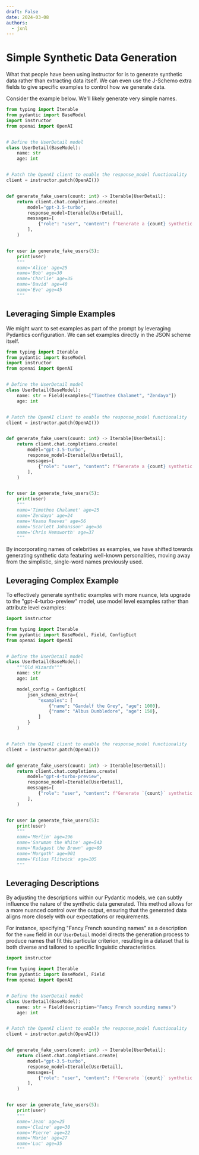 ```yaml
---
draft: False
date: 2024-03-08
authors:
  - jxnl
---
```


# Simple Synthetic Data Generation

What that people have been using instructor for is to generate synthetic data rather than extracting data itself. We can even use the J-Schemo extra fields to give specific examples to control how we generate data. 

Consider the example below. We'll likely generate very simple names.

```python
from typing import Iterable
from pydantic import BaseModel
import instructor
from openai import OpenAI


# Define the UserDetail model
class UserDetail(BaseModel):
    name: str
    age: int


# Patch the OpenAI client to enable the response_model functionality
client = instructor.patch(OpenAI())


def generate_fake_users(count: int) -> Iterable[UserDetail]:
    return client.chat.completions.create(
        model="gpt-3.5-turbo",
        response_model=Iterable[UserDetail],
        messages=[
            {"role": "user", "content": f"Generate a {count} synthetic users"},
        ],
    )


for user in generate_fake_users(5):
    print(user)
    """
    name='Alice' age=25
    name='Bob' age=30
    name='Charlie' age=35
    name='David' age=40
    name='Eve' age=45
    """
```

## Leveraging Simple Examples

We might want to set examples as part of the prompt by leveraging Pydantics configuration. We can set examples directly in the JSON scheme itself.

```python
from typing import Iterable
from pydantic import BaseModel
import instructor
from openai import OpenAI


# Define the UserDetail model
class UserDetail(BaseModel):
    name: str = Field(examples=["Timothee Chalamet", "Zendaya"])
    age: int


# Patch the OpenAI client to enable the response_model functionality
client = instructor.patch(OpenAI())


def generate_fake_users(count: int) -> Iterable[UserDetail]:
    return client.chat.completions.create(
        model="gpt-3.5-turbo",
        response_model=Iterable[UserDetail],
        messages=[
            {"role": "user", "content": f"Generate a {count} synthetic users"},
        ],
    )


for user in generate_fake_users(5):
    print(user)
    """
    name='Timothee Chalamet' age=25
    name='Zendaya' age=24
    name='Keanu Reeves' age=56
    name='Scarlett Johansson' age=36
    name='Chris Hemsworth' age=37
    """
```

By incorporating names of celebrities as examples, we have shifted towards generating synthetic data featuring well-known personalities, moving away from the simplistic, single-word names previously used.

## Leveraging Complex Example

To effectively generate synthetic examples with more nuance, lets upgrade to the "gpt-4-turbo-preview" model, use model level examples rather than attribute level examples:

```Python
import instructor

from typing import Iterable
from pydantic import BaseModel, Field, ConfigDict
from openai import OpenAI


# Define the UserDetail model
class UserDetail(BaseModel):
    """Old Wizards"""
    name: str
    age: int

    model_config = ConfigDict(
        json_schema_extra={
            "examples": [
                {"name": "Gandalf the Grey", "age": 1000},
                {"name": "Albus Dumbledore", "age": 150},
            ]
        }
    )


# Patch the OpenAI client to enable the response_model functionality
client = instructor.patch(OpenAI())


def generate_fake_users(count: int) -> Iterable[UserDetail]:
    return client.chat.completions.create(
        model="gpt-4-turbo-preview",
        response_model=Iterable[UserDetail],
        messages=[
            {"role": "user", "content": f"Generate `{count}` synthetic examples"},
        ],
    )


for user in generate_fake_users(5):
    print(user)
    """
    name='Merlin' age=196
    name='Saruman the White' age=543
    name='Radagast the Brown' age=89
    name='Morgoth' age=901
    name='Filius Flitwick' age=105 
    """
```

## Leveraging Descriptions

By adjusting the descriptions within our Pydantic models, we can subtly influence the nature of the synthetic data generated. This method allows for a more nuanced control over the output, ensuring that the generated data aligns more closely with our expectations or requirements. 

For instance, specifying "Fancy French sounding names" as a description for the `name` field in our `UserDetail` model directs the generation process to produce names that fit this particular criterion, resulting in a dataset that is both diverse and tailored to specific linguistic characteristics.


```python
import instructor

from typing import Iterable
from pydantic import BaseModel, Field
from openai import OpenAI


# Define the UserDetail model
class UserDetail(BaseModel):
    name: str = Field(description="Fancy French sounding names")
    age: int


# Patch the OpenAI client to enable the response_model functionality
client = instructor.patch(OpenAI())


def generate_fake_users(count: int) -> Iterable[UserDetail]:
    return client.chat.completions.create(
        model="gpt-3.5-turbo",
        response_model=Iterable[UserDetail],
        messages=[
            {"role": "user", "content": f"Generate `{count}` synthetic users"},
        ],
    )


for user in generate_fake_users(5):
    print(user)
    """
    name='Jean' age=25
    name='Claire' age=30
    name='Pierre' age=22
    name='Marie' age=27
    name='Luc' age=35
    """
```